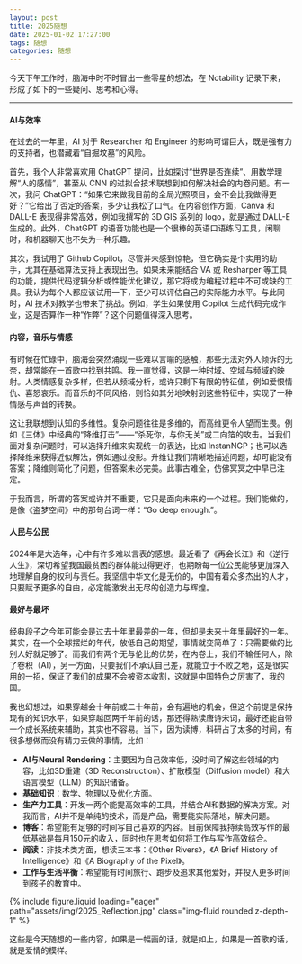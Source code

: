 ```yaml
---
layout: post
title: 2025随想
date: 2025-01-02 17:27:00
tags: 随想
categories: 随想
---
```


今天下午工作时，脑海中时不时冒出一些零星的想法，在 Notability 记录下来，形成了如下的一些疑问、思考和心得。

---

#### AI与效率

在过去的一年里，AI 对于 Researcher 和 Engineer 的影响可谓巨大，既是强有力的支持者，也潜藏着“自掘坟墓”的风险。

首先，我个人非常喜欢用 ChatGPT 提问，比如探讨“世界是否连续”、用数学理解“人的感情”，甚至从 CNN 的过拟合技术联想到如何解决社会的内卷问题。有一次，我问 ChatGPT：“如果它来做我目前的全局光照项目，会不会比我做得更好？”它给出了否定的答案，多少让我松了口气。在内容创作方面，Canva 和 DALL-E 表现得非常高效，例如我撰写的 3D GIS 系列的 logo，就是通过 DALL-E 生成的。此外，ChatGPT 的语音功能也是一个很棒的英语口语练习工具，闲聊时，和机器聊天也不失为一种乐趣。

其次，我试用了 Github Copilot，尽管并未感到惊艳，但它确实是个实用的助手，尤其在基础算法支持上表现出色。如果未来能结合 VA 或 Resharper 等工具的功能，提供代码逻辑分析或性能优化建议，那它将成为编程过程中不可或缺的工具。我认为每个人都应该试用一下，至少可以评估自己的实际能力水平。与此同时，AI 技术对教学也带来了挑战。例如，学生如果使用 Copilot 生成代码完成作业，这是否算作一种“作弊”？这个问题值得深入思考。

#### 内容，音乐与情感

有时候在忙碌中，脑海会突然涌现一些难以言喻的感触，那些无法对外人倾诉的无奈，却常能在一首歌中找到共鸣。我一直觉得，这是一种时域、空域与频域的映射。人类情感复杂多样，但若从频域分析，或许只剩下有限的特征值，例如爱恨情仇、喜怒哀乐。而音乐的不同风格，则恰如其分地映射到这些特征中，实现了一种情感与声音的转换。

这让我联想到认知的多维性。复杂问题往往是多维的，而高维更令人望而生畏。例如《三体》中经典的“降维打击”——“杀死你，与你无关”或二向箔的攻击。当我们面对复杂问题时，可以选择升维来实现统一的表达，比如 InstanNGP；也可以选择降维来获得近似解法，例如通过投影。升维让我们清晰地描述问题，却可能没有答案；降维则简化了问题，但答案未必完美。此事古难全，仿佛冥冥之中早已注定。

于我而言，所谓的答案或许并不重要，它只是面向未来的一个过程。我们能做的，是像《盗梦空间》中的那句台词一样：“Go deep enough.”。

#### 人民与公民

2024年是大选年，心中有许多难以言表的感想。最近看了《再会长江》和《逆行人生》，深切希望我国最贫困的群体能过得更好，也期盼每一位公民能够更加深入地理解自身的权利与责任。我坚信中华文化是无价的，中国有着众多杰出的人才，只要赋予更多的自由，必定能激发出无尽的创造力与辉煌。

#### 最好与最坏

经典段子之今年可能会是过去十年里最差的一年，但却是未来十年里最好的一年。其实，在一个全球摆烂的年代，放低自己的期望，事情就变简单了：只需要做的比别人好就足够了。而我们有两个无与伦比的优势，在内卷上，我们不输任何人，除了卷积（AI），另一方面，只要我们不承认自己差，就能立于不败之地，这是很实用的一招，保证了我们的成果不会被资本收割，这就是中国特色之厉害了，我的国。

我也幻想过，如果穿越会十年前或二十年前，会有遍地的机会，但这个前提是保持现有的知识水平，如果穿越回两千年前的话，那还得熟读唐诗宋词，最好还能自带一个成长系统来辅助，其实也不容易。当下，因为读博，科研占了太多的时间，有很多想做而没有精力去做的事情，比如：

- **AI与Neural Rendering**：主要因为自己效率低，没时间了解这些领域的内容，比如3D重建（3D Reconstruction）、扩散模型（Diffusion model）和大语言模型（LLM）的知识储备。
- **基础知识**：数学、物理以及优化方面。
- **生产力工具**：开发一两个能提高效率的工具，并结合AI和数据的解决方案。对我而言，AI并不是单纯的技术，而是产品，需要能实际落地，解决问题。
- **博客**：希望能有足够的时间写自己喜欢的内容。目前保障我持续高效写作的最低基础是每月150元的收入，同时也在思考如何将工作与写作高效结合。
- **阅读**：非技术类方面，想读三本书：《Other Rivers》，《A Brief History of Intelligence》和《A Biography of the Pixel》。
- **工作与生活平衡**：希望能有时间旅行、跑步及追求其他爱好，并投入更多时间到孩子的教育中。

<div class="row mt-3">
    <div class="col-sm mt-3 mt-md-0">
        {% include figure.liquid loading="eager" path="assets/img/2025_Reflection.jpg" class="img-fluid rounded z-depth-1" %}
    </div>
</div>

这些是今天随想的一些内容，如果是一幅画的话，就是如上，如果是一首歌的话，就是爱情的模样。